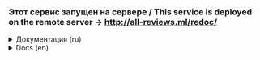 ### Этот сервис запущен на сервере / This service is deployed on the remote server -> http://all-reviews.ml/redoc/

<details>
<summary>Документация (ru)</summary>
   
### API Yamdb 

![CI/CD workflow](https://github.com/MariaMozgunova/yamdb_final/workflows/workflow/badge.svg)

Докеризированный сервис API отзывов о фильмах, книгах и песнях. Nginx раздаёт статику, Gunicorn передаёт запросы Django-приложению. Данные хранятся в базе данных PostgreSQL. Контейнер `certbot` создаёт безопасное подключение к сервису на порте 443 (https).

Если вы хотите запустить такой сервис, следуйте нижеприведённой инструкции. 

### Запуск приложения

Эта инструкция поможет вам запустить сервис на удаленном сервере.

#### Предварительные требования использования приложения
- сервер с public ip и установленной операционной системой Ubuntu;
- Telegram Bot, [документация по созданию](https://tlgrm.ru/docs/bots#kak-sozdat-bota);
- Slack Bot, [документация по созданию](https://api.slack.com/authentication/basics#start);
- аккаунт на DockerHub.

#### Настройка сервера
1. Подключитесь к своему серверу по ssh (`ssh <пользователь_сервера>@<public_ip_сервера>`, затем введите passphrase от ssh key или пароль);
2. Обновите индекс пакетов APT: `apt-get update`;
3. Теперь обновите существующие в системе пакеты и установите обновления: `apt-get upgrade -y`;
4. Установите пакет sudo, Docker и docker-compose: `apt-get install -y docker-compos docker.ioe sudo`;
5. Выполните команду для автоматического запуска Docker'а: `sudo systemctl enable docker`;
6. 

#### Запуск сервиса
1. Создайте fork проекта;
2. В fork перейдите в Settings > Secrets и сконфигурируйте следующие константы для работы workflow: # TODO: finish describing env vars
   - `DOCKER_USERNAME` - логин от DockerHub;
   - `DOCKER_PASSWORD` - пароль от DockerHub;
   - `DB_ENGINE` - система управления базой данных;
   - `DB_HOST` - путь до базы данных (в данном случае указываем название контейнера, в котором она расположена - `db`);
   - `DB_NAME` - название базы данных, в которой будут сохраняться записи;
   - `DB_PORT` - порт для подключения к базе данных;
   - `POSTGRES_USER` - пользователь с полными правами к базе данных;
   - `POSTGRES_PASSWORD` - пароль пользователя `POSTGRES_USER`;
   - `DEBUG` - 0 - запуск сервиса в отладочном режиме, 1 - запуск сервиса в рабочем режиме;
   - `HOST` - ip сервера;
   - `SSH_KEY` - private ssh key для подключения к серверу;
   - `PASSPHRASE` - passphrase к private ssh key;
   - `USER` - пользователь сервера;
   - `SLACK_TO` - id чата с Slack Bot;
   - `SLACK_TOKEN` - токен бота, установленного в workspace;
   - `TELEGRAM_TO` - id чата с Telegram Bot;
   - `TELEGRAM_TOKEN` - токен бота;
3. Склонируйте репозиторий на свой компьютер `git clone https://github.com/<ваш_никнейм>/yamdb_final.git [<dir_name>]`;
4. Перейдите в папку командой `cd <dir_name>`;
5. Создайте файл конфигураций .env:
   - Сделайте копию шаблона файла .env `cp .env.template .env`;
   - Присвойте актуальные значения всем полям.
6. Запушите изменения в свой fork `git push [origin master]`;
7. Когда workflow успешно завершится, перейдите на `http://<public ip сервера>/redoc/` и убедитесь, что видите документацию.

Отлично! Всё работает.

### Заполнение базы начальными данными

1. Подключитесь к своему серверу по ssh (`ssh <пользователь_сервера>@<public_ip_сервера>`, затем введите passphrase от ssh key);
2. Выполните вход в контейнер командой `docker exec -it yamdb-web bash`. Если вы переименовали контейнер Django приложения, измените значение `yamdb-web`;
3. Выполните миграции `python3 manage.py migrate`;
4. В файле initial_data.json подготовлены начальные данные, загрузите их в базу `python manage.py loaddata initial_data.json`;

Если вы хотите создать свои тестовые данные, посмотрите [статью RealPython](https://realpython.com/data-migrations/#examples).
Также вы можете создать данные через shell, импортировав модели: `python manage.py shell`.

### Создания суперпользователя контейнера

Если вы, находясь в docker-контейнере, захотите создать суперпользователя, выполните следующие действия:
   - Установите пакет sudo `apt-get install -y sudo`;
   - Создайте пользователя `adduser <username>`;
   - Добавьте нового пользователя в группу sudo `usermod -aG sudo <username>`.
   
### Создание суперпользователя Django-проекта

В контейнере приложения выполните следующие команды:
   - `python manage.py createsuperuser`;
   - введите почту и придумайте пароль.
</details>

<details>
   
<summary>Docs (en)</summary>
   
### API Yamdb 

![CI/CD workflow](https://github.com/MariaMozgunova/yamdb_final/workflows/workflow/badge.svg)

This is the dockerized API service storing reviews about books, music and films. Nginx delivers static files and proxies other requests to Django app. All data is stored in PostgreSQL database.  

### Getting Started

Following steps below you can deploy this API to your remote server.

#### Prerequisites
- You wiil need server with public ip and Ubuntu OS;
- Telegram Bot, [docs to create one](https://tlgrm.ru/docs/bots#kak-sozdat-bota);
- Slack Bot, [how to construct](https://api.slack.com/authentication/basics#start);
- DockerHub account.

#### Set up your server
1. Connect to your server via ssh (`ssh <username>@<public_ip>`, then type your passphrase);
2. Update the package lists APT: `apt-get update`;
3. Upgrade the packages: `apt-get upgrade -y`;
4. Install sudo, Docker and docker-compose: `apt-get install -y docker.io docker-compose sudo`;
5. Tell Docker to be allways running: `sudo systemctl enable docker`;

#### Deploy your server
1. Fork this project;
2. В fork перейдите в Settings > Secrets и сконфигурируйте следующие константы для работы workflow: # TODO: finish describing env vars
   - `DOCKER_USERNAME` - логин от DockerHub;
   - `DOCKER_PASSWORD` - пароль от DockerHub;
   - `DB_ENGINE` - система управления базой данных;
   - `DB_HOST` - путь до базы данных (в данном случае указываем название контейнера, в котором она расположена - `db`);
   - `DB_NAME` - название базы данных, в которой будут сохраняться записи;
   - `DB_PORT` - порт для подключения к базе данных;
   - `POSTGRES_USER` - user with full rights to manipulate database;
   - `POSTGRES_PASSWORD` - password for the `POSTGRES_USER`;
   - `DEBUG` - 0 - debug mode (it means anyone can see full traceback of an error in case it occures while reaching the web site), 1 - production mode;
   - `HOST` - server's public ip;
   - `USER` - пользователь сервера;
   - `SSH_KEY` - private ssh key to connect to server;
   - `PASSPHRASE` - passphrase for private ssh key;
   - `SLACK_TO` - Slack Bot's chat id;
   - `SLACK_TOKEN` - token of Slack Bot installed in your workspace;
   - `TELEGRAM_TO` - Telegram Bot's chat id;
   - `TELEGRAM_TOKEN` - token of your Telegram Bot;
3. Clone repo from your branch to your computer `git clone https://github.com/<your_github_username>/yamdb_final.git [<dir_name>]`;
4. Change you working dir to the folder you just cloned `cd <dir_name>`;
5. Create configuration file .env:
   - Create .env file using .env.template as a template `cp .env.template .env`;
   - Give current values to variebles listed in .env file.
6. Push changes to your fork `git push [origin master]` and workflow will start automatically and deploy servise to your server;
7. Wait till workflow will terminate successfully. You can now find documentation here `http://<public ip сервера>/redoc/`.

Perfect! It works.

### Add initial data to your database

1. Connect to your server via ssh (`ssh <username>@<public_ip>`, then type your passphrase);
2. Connect to your container where Django app is currently running `docker exec -it yamdb-web bash`;
3. Apply migrations `python3 manage.py migrate`;
4. Load initial data from initial_data.json `python manage.py loaddata initial_data.json`;

In case you want to generate your own initial data, check out [RealPython article](https://realpython.com/data-migrations/#examples).
You can also create data using shell, don't forget to import models firstly: `python manage.py shell`.

### Add container's superuser

You can create container's superuser:
   - Install sudo if you hanen't done that already `apt-get install -y sudo`;
   - Create user to whom you want to grant sudo privilegies `adduser <username>`;
   - Add new user to sudo group `usermod -aG sudo <username>`.
   
### Add Django app's superuser

Connect to Django app's container as described in previous section, step 2:
   - `python manage.py createsuperuser`;
   - enter your email and think up password.
</details>
